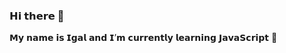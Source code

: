 ### 𝗛𝗶 𝘁𝗵𝗲𝗿𝗲 👋
𝗠𝘆 𝗻𝗮𝗺𝗲 𝗶𝘀 𝗜𝗴𝗮𝗹 𝗮𝗻𝗱 𝗜’𝗺 𝗰𝘂𝗿𝗿𝗲𝗻𝘁𝗹𝘆 𝗹𝗲𝗮𝗿𝗻𝗶𝗻𝗴 𝗝𝗮𝘃𝗮𝗦𝗰𝗿𝗶𝗽𝘁 👨‍
<!--
**igalVilensky/igalVilensky** is a ✨ _special_ ✨ repository because its `README.md` (this file) appears on your GitHub profile.

Here are some ideas to get you started:

- 🔭 I’m currently working on ...
- 🌱 I’m currently learning ...
- 👯 I’m looking to collaborate on ...
- 🤔 I’m looking for help with ...
- 💬 Ask me about ...
- 📫 How to reach me: ...
- 😄 Pronouns: ...
- ⚡ Fun fact: ...
-->

